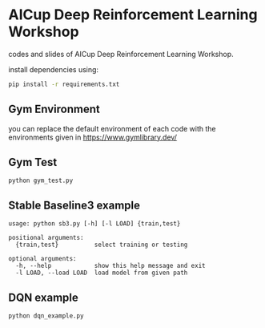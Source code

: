 # AICup Deep Reinforcement Learning Workshop

codes and slides of AICup Deep Reinforcement Learning Workshop.

install dependencies using:
```bash
pip install -r requirements.txt
```

## Gym Environment

you can replace the default environment of each code with the environments given in https://www.gymlibrary.dev/

## Gym Test
```
python gym_test.py
```

## Stable Baseline3 example
```shell
usage: python sb3.py [-h] [-l LOAD] {train,test}

positional arguments:
  {train,test}          select training or testing

optional arguments:
  -h, --help            show this help message and exit
  -l LOAD, --load LOAD  load model from given path
```

## DQN example
```shell
python dqn_example.py
```


